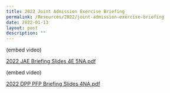 ```yaml
---
title: 2022 Joint Admission Exercise Briefing
permalink: /Resources/2022/joint-admission-exercise-briefing
date: 2022-01-13
layout: post
description: ""
---
```

(embed video)

[2022 JAE Briefing Slides 4E 5NA.pdf](https://www-bpghs-moe-edu-sg-admin.cwp.sg/qql/slot/u148/BPGHS%202022/Announcements%20&%20Updates/2022%20JAE%20Briefings/2022%20JAE%20Briefing%20Slides%204E%205NA.pdf)


(embed video)

 
[2022 DPP PFP Briefing Slides 4NA.pdf](https://www-bpghs-moe-edu-sg-admin.cwp.sg/qql/slot/u148/BPGHS%202022/Announcements%20&%20Updates/2022%20JAE%20Briefings/2022%20DPP%20%20PFP%20Briefing%20Slides%204NA.pdf)

